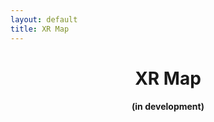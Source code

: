 ```yaml
---
layout: default
title: XR Map
---
```


<h1 style="text-align:center;"> XR Map</h1>
<h4 style="text-align:center;">(in development)</h4>

<div id="map" style="width: 100%; height: 500px;"></div>
<script>
    
	var mymap = L.map('map').setView([20, 0], 2);

	L.tileLayer('https://api.mapbox.com/styles/v1/{id}/tiles/{z}/{x}/{y}?access_token=pk.eyJ1IjoibWFwYm94IiwiYSI6ImNpejY4NXVycTA2emYycXBndHRqcmZ3N3gifQ.rJcFIG214AriISLbB6B5aw', {
		maxZoom: 16,
		attribution: 'Map data &copy; <a href="https://www.openstreetmap.org/">OpenStreetMap</a> contributors, ' +
			'<a href="https://creativecommons.org/licenses/by-sa/2.0/">CC-BY-SA</a>, ' +
			'Imagery © <a href="https://www.mapbox.com/">Mapbox</a>',
		id: 'mapbox/streets-v11',
		tileSize: 512,
		zoomOffset: -1  
	}).addTo(mymap);


    {% for item in site.data.studios %}
        L.marker([ {{ item.location }}]).addTo(mymap)
		.bindPopup("<b>{{ item.name }}</b><br/>{{ item.info}}<br/><a href='{{ item.url }}' target='_blank'>{{ item.url| truncate: 30  }}</a>");
    {% endfor %}

</script>



